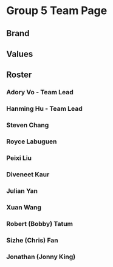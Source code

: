 # Group 5 Team Page
## Brand

## Values

## Roster
### Adory Vo - Team Lead

### Hanming Hu - Team Lead

### Steven Chang

### Royce Labuguen

### Peixi Liu

### Diveneet Kaur

### Julian Yan

### Xuan Wang

### Robert (Bobby) Tatum

### Sizhe (Chris) Fan

### Jonathan (Jonny King)
